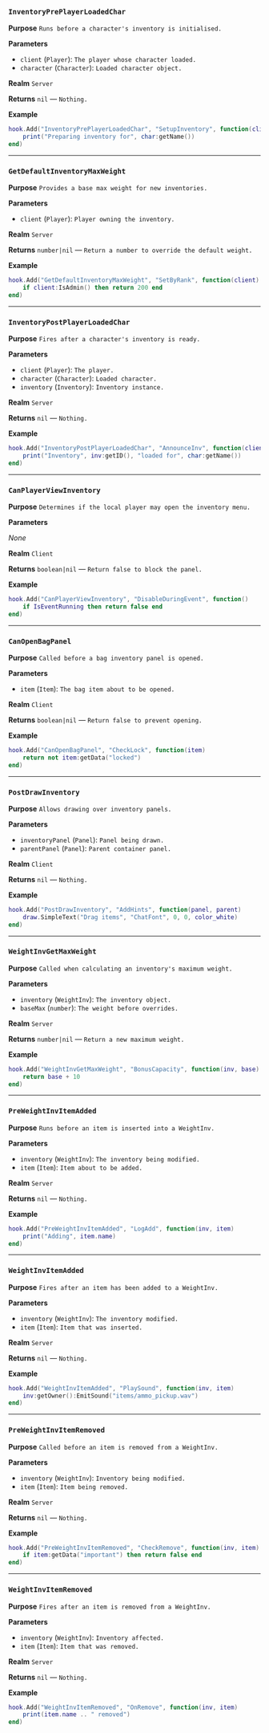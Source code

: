 ### `InventoryPrePlayerLoadedChar`

**Purpose**
`Runs before a character's inventory is initialised.`

**Parameters**

* `client` (`Player`): `The player whose character loaded.`
* `character` (`Character`): `Loaded character object.`

**Realm**
`Server`

**Returns**
`nil` — `Nothing.`

**Example**

```lua
hook.Add("InventoryPrePlayerLoadedChar", "SetupInventory", function(client, char)
    print("Preparing inventory for", char:getName())
end)
```

---

### `GetDefaultInventoryMaxWeight`

**Purpose**
`Provides a base max weight for new inventories.`

**Parameters**

* `client` (`Player`): `Player owning the inventory.`

**Realm**
`Server`

**Returns**
`number|nil` — `Return a number to override the default weight.`

**Example**

```lua
hook.Add("GetDefaultInventoryMaxWeight", "SetByRank", function(client)
    if client:IsAdmin() then return 200 end
end)
```

---

### `InventoryPostPlayerLoadedChar`

**Purpose**
`Fires after a character's inventory is ready.`

**Parameters**

* `client` (`Player`): `The player.`
* `character` (`Character`): `Loaded character.`
* `inventory` (`Inventory`): `Inventory instance.`

**Realm**
`Server`

**Returns**
`nil` — `Nothing.`

**Example**

```lua
hook.Add("InventoryPostPlayerLoadedChar", "AnnounceInv", function(client, char, inv)
    print("Inventory", inv:getID(), "loaded for", char:getName())
end)
```

---

### `CanPlayerViewInventory`

**Purpose**
`Determines if the local player may open the inventory menu.`

**Parameters**

*None*

**Realm**
`Client`

**Returns**
`boolean|nil` — `Return false to block the panel.`

**Example**

```lua
hook.Add("CanPlayerViewInventory", "DisableDuringEvent", function()
    if IsEventRunning then return false end
end)
```

---

### `CanOpenBagPanel`

**Purpose**
`Called before a bag inventory panel is opened.`

**Parameters**

* `item` (`Item`): `The bag item about to be opened.`

**Realm**
`Client`

**Returns**
`boolean|nil` — `Return false to prevent opening.`

**Example**

```lua
hook.Add("CanOpenBagPanel", "CheckLock", function(item)
    return not item:getData("locked")
end)
```

---

### `PostDrawInventory`

**Purpose**
`Allows drawing over inventory panels.`

**Parameters**

* `inventoryPanel` (`Panel`): `Panel being drawn.`
* `parentPanel` (`Panel`): `Parent container panel.`

**Realm**
`Client`

**Returns**
`nil` — `Nothing.`

**Example**

```lua
hook.Add("PostDrawInventory", "AddHints", function(panel, parent)
    draw.SimpleText("Drag items", "ChatFont", 0, 0, color_white)
end)
```

---

### `WeightInvGetMaxWeight`

**Purpose**
`Called when calculating an inventory's maximum weight.`

**Parameters**

* `inventory` (`WeightInv`): `The inventory object.`
* `baseMax` (`number`): `The weight before overrides.`

**Realm**
`Server`

**Returns**
`number|nil` — `Return a new maximum weight.`

**Example**

```lua
hook.Add("WeightInvGetMaxWeight", "BonusCapacity", function(inv, base)
    return base + 10
end)
```

---

### `PreWeightInvItemAdded`

**Purpose**
`Runs before an item is inserted into a WeightInv.`

**Parameters**

* `inventory` (`WeightInv`): `The inventory being modified.`
* `item` (`Item`): `Item about to be added.`

**Realm**
`Server`

**Returns**
`nil` — `Nothing.`

**Example**

```lua
hook.Add("PreWeightInvItemAdded", "LogAdd", function(inv, item)
    print("Adding", item.name)
end)
```

---

### `WeightInvItemAdded`

**Purpose**
`Fires after an item has been added to a WeightInv.`

**Parameters**

* `inventory` (`WeightInv`): `The inventory modified.`
* `item` (`Item`): `Item that was inserted.`

**Realm**
`Server`

**Returns**
`nil` — `Nothing.`

**Example**

```lua
hook.Add("WeightInvItemAdded", "PlaySound", function(inv, item)
    inv:getOwner():EmitSound("items/ammo_pickup.wav")
end)
```

---

### `PreWeightInvItemRemoved`

**Purpose**
`Called before an item is removed from a WeightInv.`

**Parameters**

* `inventory` (`WeightInv`): `Inventory being modified.`
* `item` (`Item`): `Item being removed.`

**Realm**
`Server`

**Returns**
`nil` — `Nothing.`

**Example**

```lua
hook.Add("PreWeightInvItemRemoved", "CheckRemove", function(inv, item)
    if item:getData("important") then return false end
end)
```

---

### `WeightInvItemRemoved`

**Purpose**
`Fires after an item is removed from a WeightInv.`

**Parameters**

* `inventory` (`WeightInv`): `Inventory affected.`
* `item` (`Item`): `Item that was removed.`

**Realm**
`Server`

**Returns**
`nil` — `Nothing.`

**Example**

```lua
hook.Add("WeightInvItemRemoved", "OnRemove", function(inv, item)
    print(item.name .. " removed")
end)
```
